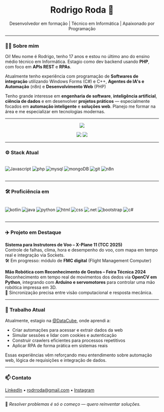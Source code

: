<h1 align="center">Rodrigo Roda 🚀</h1>
<p align="center">Desenvolvedor em formação | Técnico em Informática | Apaixonado por Programação</p>

---

### 👨‍💻 Sobre mim

Oi! Meu nome é Rodrigo, tenho 17 anos e estou no último ano do ensino médio técnico em Informática. Estagio como dev backend usando **PHP**, com foco em **APIs REST** e **RPAs**.

Atualmente tenho experiência com programação de **Softwares de integração** utilizando Windows Forms (C#) e C++, **Agentes de IA's e Automação** (n8n) e **Desenvolvimento Web** (PHP)

Tenho grande interesse em **engenharia de software**, **inteligência artificial**, **ciência de dados** e em desenvolver **projetos práticos** — especialmente focados em **automação inteligente** e **soluções web**. Planejo me formar na área e me especializar em tecnologias modernas.

---

<p align="center">
  <img src="https://github-readme-stats.vercel.app/api/top-langs/?username=rod-roda&layout=compact&card_width=800&theme=dracula" />
</p>
<p align="center">
  <img src="https://img.shields.io/badge/Student-Information%20Technology-2196f3?style=for-the-badge"/>
  <img src="https://img.shields.io/badge/Working-Web%20Development%20and%20Automation-0078D4?style=for-the-badge" />
</p>

---

### ⚙️ Stack Atual

<div style="display: inline_block"><br/>
    <img align="center" alt="Javascript" src="https://img.shields.io/badge/JavaScript-323330?style=for-the-badge&logo=javascript&logoColor=F7DF1E"/>
    <img align="center" alt="php" src="https://img.shields.io/badge/PHP-777BB4?style=for-the-badge&logo=php&logoColor=white"/>
    <img align="center" alt="mysql" src="https://img.shields.io/badge/MySQL-00000F?style=for-the-badge&logo=mysql&logoColor=white"/>
    <img align="center" alt="mongoDB" src="https://img.shields.io/badge/MongoDB-4EA94B?style=for-the-badge&logo=mongodb&logoColor=white"/>
    <img align="center" alt="git" src="https://img.shields.io/badge/GIT-E44C30?style=for-the-badge&logo=git&logoColor=white"/>
    <img align="center" alt="n8n" src="https://img.shields.io/badge/n8n-FF2D55?style=for-the-badge&logo=n8n&logoColor=white"/>
</div><br/>

---

### 🛠️ Proficiência em

<div style="display: inline_block"><br/>
    <img align="center" alt="kotlin" src="https://img.shields.io/badge/Kotlin-0095D5?&style=for-the-badge&logo=kotlin&logoColor=white"/>
    <img align="center" alt="java" src="https://img.shields.io/badge/Java-ED8B00?style=for-the-badge&logo=openjdk&logoColor=white"/>
    <img align="center" alt="python" src="https://img.shields.io/badge/Python-14354C?style=for-the-badge&logo=python&logoColor=white"/>
    <img align="center" alt="html" src="https://img.shields.io/badge/HTML5-E34F26?style=for-the-badge&logo=html5&logoColor=white"/>
    <img align="center" alt="css" src="https://img.shields.io/badge/CSS-239120?&style=for-the-badge&logo=css3&logoColor=white"/>
    <img align="center" alt=".net" src="https://img.shields.io/badge/.NET-5C2D91?style=for-the-badge&logo=.net&logoColor=white"/>   
    <img align="center" alt="bootstrap" src="https://img.shields.io/badge/Bootstrap-563D7C?style=for-the-badge&logo=bootstrap&logoColor=white"/>
    <img align="center" alt="c#" src="https://img.shields.io/badge/C%23-239120?style=for-the-badge&logo=c-sharp&logoColor=white"/>
</div><br/>

---

### ✈️ Projeto em Destaque

**Sistema para Instrutores de Voo – X-Plane 11 (TCC 2025)**  
Controle de falhas, clima, hora e desempenho do voo, com mapa em tempo real e integração via Sockets.  
🛠 Em progresso: módulo de **FMC digital** (Flight Management Computer)

**Mão Robótica com Reconhecimento de Gestos – Feira Técnica 2024**  
Reconhecimento em tempo real de movimentos dos dedos via **OpenCV em Python**, integrando com **Arduino e servomotores** para controlar uma mão robótica impressa em 3D.  
🎯 Sincronização precisa entre visão computacional e resposta mecânica.

---

### 💼 Trabalho Atual

Atualmente, estagio na [@DataCube](https://github.com/DataCube), onde aprendi a:

- Criar automações para acessar e extrair dados da web  
- Simular sessões e lidar com cookies e autenticação  
- Construir crawlers eficientes para processos repetitivos  
- Aplicar RPA de forma prática em sistemas reais

Essas experiências vêm reforçando meu entendimento sobre automação web, lógica de requisições e integração de dados.

---

### 📫 Contato

[LinkedIn](https://www.linkedin.com/in/rodrigo-roda-432972309/) • rodrroda@gmail.com • [Instagram](https://www.instagram.com/rodrroda/)

---

🧩 *Resolver problemas é só o começo — quero reinventar soluções.*
